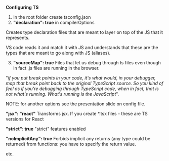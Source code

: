 **Configuring TS**

1. In the root folder create tsconfig.json
2. **"declaration": true** in compilerOptions

Creates type declaration files that are meant to layer on top of the JS that it represents.

VS code reads it and match it with JS and understands that these are the types that are meant to go along with JS (aliases).

3. **"sourceMap": true**
Files that let us debug through ts files even though in fact .js files are running in the browser.

"*if you put break points in your code, it's what would, in your debugger, map that break point back to the original TypeScript source. So you kind of feel as if you're debugging through TypeScript code, when in fact, that is not what's running*.
*What's running is the JavaScript*".

NOTE: for another options see the presentation slide on config file.

**"jsx": "react"**
Transforms jsx. If you create *.tsx files - these are TS versions for React

**"strict": true**
"strict" features enabled

**"noImplicitAny": true**
Forbids implicit any returns (any type could be returned) from functions: you have to specify the return value.

etc.



